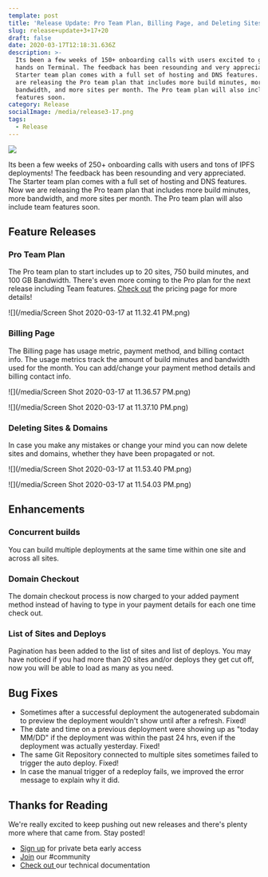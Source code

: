 ```yaml
---
template: post
title: 'Release Update: Pro Team Plan, Billing Page, and Deleting Sites & Domains'
slug: release+update+3+17+20
draft: false
date: 2020-03-17T12:18:31.636Z
description: >-
  Its been a few weeks of 150+ onboarding calls with users excited to get their
  hands on Terminal. The feedback has been resounding and very appreciated. The
  Starter team plan comes with a full set of hosting and DNS features. Now we
  are releasing the Pro team plan that includes more build minutes, more
  bandwidth, and more sites per month. The Pro team plan will also include team
  features soon.
category: Release
socialImage: /media/release3-17.png
tags:
  - Release
---
```

![](/media/release3-17.png)

Its been a few weeks of 250+ onboarding calls with users and tons of IPFS deployments! The feedback has been resounding and very appreciated. The Starter team plan comes with a full set of hosting and DNS features. Now we are releasing the Pro team plan that includes more build minutes, more bandwidth, and more sites per month. The Pro team plan will also include team features soon.

## Feature Releases

### Pro Team Plan

The Pro team plan to start includes up to 20 sites, 750 build minutes, and 100 GB Bandwidth. There's even more coming to the Pro plan for the next release including Team features. [Check out](https://terminal.co/pricing) the pricing page for more details!

![](/media/Screen Shot 2020-03-17 at 11.32.41 PM.png)

### Billing Page

The Billing page has usage metric, payment method, and billing contact info. The usage metrics track the amount of build minutes and bandwidth used for the month. You can add/change your payment method details and billing contact info.

![](/media/Screen Shot 2020-03-17 at 11.36.57 PM.png)

![](/media/Screen Shot 2020-03-17 at 11.37.10 PM.png)

### Deleting Sites & Domains

In case you make any mistakes or change your mind you can now delete sites and domains, whether they have been propagated or not.

![](/media/Screen Shot 2020-03-17 at 11.53.40 PM.png)

![](/media/Screen Shot 2020-03-17 at 11.54.03 PM.png)

## Enhancements

### Concurrent builds

You can build multiple deployments at the same time within one site and across all sites.

### Domain Checkout

The domain checkout process is now charged to your added payment method instead of having to type in your payment details for each one time check out.

### List of Sites and Deploys

Pagination has been added to the list of sites and list of deploys. You may have noticed if you had more than 20 sites and/or deploys they get cut off, now you will be able to load as many as you need.

## Bug Fixes

* Sometimes after a successful deployment the autogenerated subdomain to preview the deployment wouldn't show until after a refresh. Fixed!
* The date and time on a previous deployment were showing up as "today MM/DD" if the deployment was within the past 24 hrs, even if the deployment was actually yesterday. Fixed!
* The same Git Repository connected to multiple sites sometimes failed to trigger the auto deploy. Fixed!         
* In case the manual trigger of a redeploy fails, we improved the error message to explain why it did.

## Thanks for Reading

We're really excited to keep pushing out new releases and there's plenty more where that came from. Stay posted!

* [Sign up](https://terminalbeta.typeform.com/to/kionHH) for private beta early access
* [Join](https://join.slack.com/t/terminal-public/shared_invite/zt-bxna7y1d-PbVdut4rgHt5jM6Zjg9g9A) our #community
* [Check out ](https://docs.terminal.co/)our technical documentation
